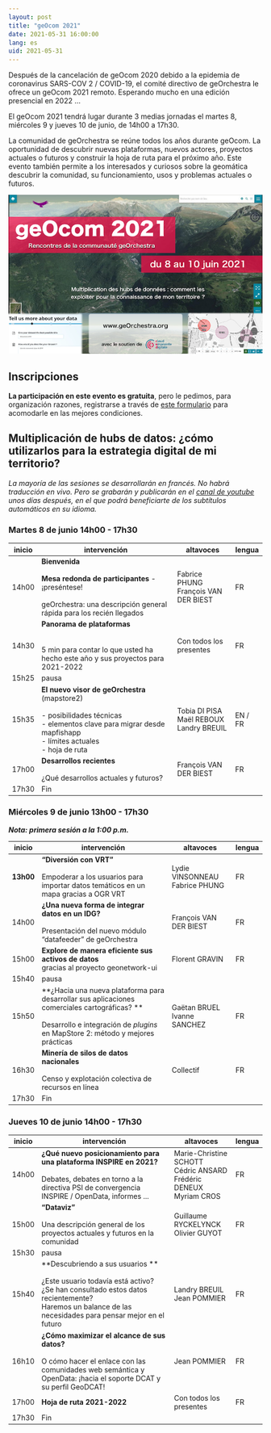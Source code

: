 ```yaml
---
layout: post
title: "geOcom 2021"
date: 2021-05-31 16:00:00
lang: es
uid: 2021-05-31
---
```



Después de la cancelación de geOcom 2020 debido a la epidemia de coronavirus SARS-COV 2 / COVID-19, el comité directivo de geOrchestra le ofrece un geOcom 2021 remoto. Esperando mucho en una edición presencial en 2022 ...

El geOcom 2021 tendrá lugar durante 3 medias jornadas el martes 8, miércoles 9 y jueves 10 de junio, de 14h00 a 17h30.

La comunidad de geOrchestra se reúne todos los años durante geOcom. La oportunidad de descubrir nuevas plataformas, nuevos actores, proyectos actuales o futuros y construir la hoja de ruta para el próximo año. Este evento también permite a los interesados ​​y curiosos sobre la geomática descubrir la comunidad, su funcionamiento, usos y problemas actuales o futuros.


![affiche geOcom 2021](/public/geocom2021/geocom_2021.png)


<!--more-->


## Inscripciones

**La participación en este evento es gratuita**, pero le pedimos, para organización razones, registrarse a través de [este formulario](https://docs.google.com/forms/d/e/1FAIpQLScAAsDPO1iFJjNQYnHrcmCslFGE3_cy-sx7Y-5VdmAPxMOJqg/viewform?usp=sf_link) para acomodarle en las mejores condiciones.


## Multiplicación de hubs de datos: ¿cómo utilizarlos para la estrategia digital de mi territorio?


_La mayoría de las sesiones se desarrollarán en francés. No habrá traducción en vivo. Pero se grabarán y publicarán en el [canal de youtube](https://www.youtube.com/channel/UC5GMhd360QgNhfN5D0wyWAg) unos días después, en el que podrá beneficiarte de los subtítulos automáticos en su idioma._

### Martes 8 de junio 14h00 - 17h30

| inicio |  intervención | altavoces | lengua |
|--------|---------------|-----------|--------|
| 14h00 | **Bienvenida**<br /><br />**Mesa redonda de participantes** - ¡preséntese! <br /> <br /> geOrchestra: una descripción general rápida para los recién llegados | Fabrice PHUNG <br /> François VAN DER BIEST | FR |
| 14h30 | **Panorama de plataformas** <br /> <br /> <br /> 5 min para contar lo que usted ha hecho este año y sus proyectos para 2021-2022 | Con todos los presentes | FR |
| 15h25 | pausa | | |
| 15h35 | **El nuevo visor de geOrchestra** <br /> (mapstore2) <br /> <br /> - posibilidades técnicas <br /> - elementos clave para migrar desde mapfishapp <br /> - límites actuales <br /> - hoja de ruta | Tobia DI PISA <br /> Maël REBOUX <br /> Landry BREUIL | EN / FR |
| 17h00 | **Desarrollos recientes** <br /> <br /> ¿Qué desarrollos actuales y futuros? | François VAN DER BIEST | FR |
| 17h30 | Fin                                                                                                                                                                               |                                               |    |                                                                                                                                                                          




### Miércoles 9 de junio 13h00 - 17h30

_**Nota: primera sesión a la 1:00 p.m.**_

| inicio |  intervención | altavoces | lengua |
|-------|----------------------------------------------------------------------------------------------------------------------------------------------------------------------|------|------------------------------------|
| **13h00** | **“Diversión con VRT”** <br /><br /> Empoderar a los usuarios para importar datos temáticos en un mapa gracias a OGR VRT | Lydie VINSONNEAU <br /> Fabrice PHUNG | FR |
| 14h00 | **¿Una nueva forma de integrar datos en un IDG?**<br /><br />Presentación del nuevo módulo “datafeeder” de geOrchestra | François VAN DER BIEST | FR |
| 15h00 | **Explore de manera eficiente sus activos de datos**<br />  gracias al proyecto geonetwork-ui                                                                                  | Florent GRAVIN                           | FR |
| 15h40 | pausa | | |
| 15h50 | **¿Hacia una nueva plataforma para desarrollar sus aplicaciones comerciales cartográficas? **<br /><br />Desarrollo e integración de _plugins_ en MapStore 2: método y mejores prácticas | Gaëtan BRUEL <br /> Ivanne SANCHEZ           | FR |
| 16h30 | **Minería de silos de datos nacionales**<br /><br />Censo y explotación colectiva de recursos en línea                                                          | Collectif                           | FR |
| 17h30 | Fin                                                                                                                                                                  |                                          ||


### Jueves 10 de junio 14h00 - 17h30

| inicio |  intervención | altavoces | lengua |
|-------|----------------------------------------------------------------------------------------------------------------------------------------------------------------------|-------|-----------------------------------|
| 14h00 | **¿Qué nuevo posicionamiento para una plataforma INSPIRE en 2021?**<br /><br />Debates, debates en torno a la directiva PSI de convergencia INSPIRE / OpenData, informes ...| Marie-Christine SCHOTT <br /> Cédric ANSARD<br /> Frédéric <br /> DENEUX Myriam CROS | FR |
| 15h00 | **“Dataviz”**<br /><br />Una descripción general de los proyectos actuales y futuros en la comunidad                                                                    | Guillaume RYCKELYNCK<br />Olivier GUYOT                                 | FR |
| 15h30 | pausa | | |
| 15h40 | **Descubriendo a sus usuarios **<br /><br />¿Este usuario todavía está activo? ¿Se han consultado estos datos recientemente? <br /> Haremos un balance de las necesidades para pensar mejor en el futuro | Landry BREUIL<br />Jean POMMIER                                          | FR |
| 16h10 | **¿Cómo maximizar el alcance de sus datos?**<br /><br />O cómo hacer el enlace con las comunidades web semántica y OpenData: ¡hacia el soporte DCAT y su perfil GeoDCAT! | Jean POMMIER                                         | FR |
| 17h00 | **Hoja de ruta 2021-2022**                                                                                                                                           |  Con todos los presentes                                               | FR |
| 17h30 | Fin        
